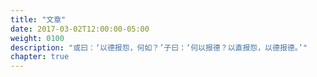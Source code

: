 ```yaml
---
title: "文章"
date: 2017-03-02T12:00:00-05:00
weight: 0100
description: "或曰：‘以德报怨，何如？’子曰：‘何以报德？以直报怨，以德报德。’"
chapter: true
---
```

